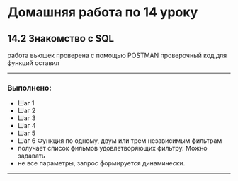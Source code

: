 # Домашняя работа по 14 уроку

## 14.2 Знакомство с SQL

работа вьюшек проверена с помощью POSTMAN
проверочный код для функций оставил
***
### Выполнено:
* Шаг 1
* Шаг 2
* Шаг 3
* Шаг 4
* Шаг 5 
* Шаг 6 Функция по одному, двум или трем независимым фильтрам
* получает список фильмов удовлетворяющих фильтру. Можно  задавать
* не все параметры, запрос формируется  динамически.
***

